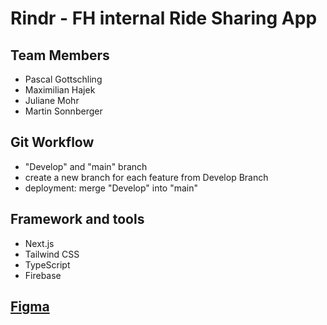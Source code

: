 # Rindr - FH internal Ride Sharing App

## Team Members

- Pascal Gottschling
- Maximilian Hajek
- Juliane Mohr
- Martin Sonnberger

## Git Workflow

- "Develop" and "main" branch
- create a new branch for each feature from Develop Branch
- deployment: merge "Develop" into "main"

## Framework and tools

- Next.js
- Tailwind CSS
- TypeScript
- Firebase

## [Figma](https://www.figma.com/file/mZ2G3EvSs2VLwsl7D0Mnbx/RideSharing?node-id=0%3A1)

